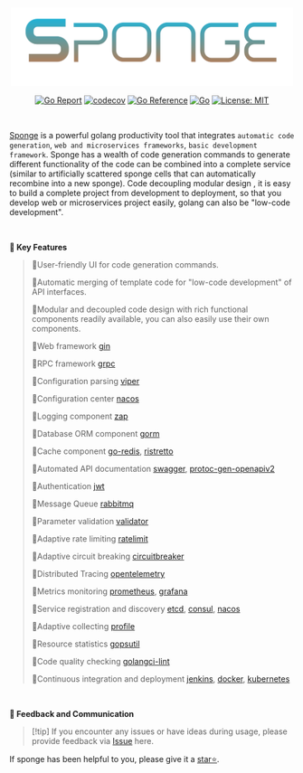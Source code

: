 
<p align="center">
<img width="500px" src="/assets/images/logo.png">
</p>

<div align=center>

[![Go Report](https://goreportcard.com/badge/github.com/zhufuyi/sponge)](https://goreportcard.com/report/github.com/zhufuyi/sponge)
[![codecov](https://codecov.io/gh/zhufuyi/sponge/branch/main/graph/badge.svg)](https://codecov.io/gh/zhufuyi/sponge)
[![Go Reference](https://pkg.go.dev/badge/github.com/zhufuyi/sponge.svg)](https://pkg.go.dev/github.com/zhufuyi/sponge)
[![Go](https://github.com/zhufuyi/sponge/workflows/Go/badge.svg?branch=main)](https://github.com/zhufuyi/sponge/actions)
[![License: MIT](https://img.shields.io/github/license/zhufuyi/sponge)](https://img.shields.io/github/license/zhufuyi/sponge)

</div>

<br>

[Sponge](https://github.com/zhufuyi/sponge) is a powerful golang productivity tool that integrates `automatic code generation`, `web and microservices frameworks`, `basic development framework`. Sponge has a wealth of code generation commands to generate different functionality of the code can be combined into a complete service (similar to artificially scattered sponge cells that can automatically recombine into a new sponge). Code decoupling modular design , it is easy to build a complete project from development to deployment, so that you develop web or microservices project easily, golang can also be "low-code development".

<br>

**📖 Key Features**

> 🔸User-friendly UI for code generation commands.
> 
> 🔸Automatic merging of template code for "low-code development" of API interfaces.
>
> 🔸Modular and decoupled code design with rich functional components readily available, you can also easily use their own components.
>
> 🔸Web framework [gin](https://github.com/gin-gonic/gin)
>
> 🔸RPC framework [grpc](https://github.com/grpc/grpc-go)
>
> 🔸Configuration parsing [viper](https://github.com/spf13/viper)
>
> 🔸Configuration center [nacos](https://github.com/alibaba/nacos)
>
> 🔸Logging component [zap](https://github.com/uber-go/zap)
>
> 🔸Database ORM component [gorm](https://github.com/go-gorm/gorm)
>
> 🔸Cache component [go-redis](https://github.com/go-redis/redis), [ristretto](https://github.com/dgraph-io/ristretto)
>
> 🔸Automated API documentation [swagger](https://github.com/swaggo/swag), [protoc-gen-openapiv2](https://github.com/grpc-ecosystem/grpc-gateway/v2/protoc-gen-openapiv2)
>
> 🔸Authentication [jwt](https://github.com/golang-jwt/jwt)
>
> 🔸Message Queue [rabbitmq](https://github.com/rabbitmq/amqp091-go)
>
> 🔸Parameter validation [validator](https://github.com/go-playground/validator)
>
> 🔸Adaptive rate limiting [ratelimit](https://github.com/zhufuyi/sponge/tree/main/pkg/shield/ratelimit)
>
> 🔸Adaptive circuit breaking [circuitbreaker](https://github.com/zhufuyi/sponge/tree/main/pkg/shield/circuitbreaker)
>
> 🔸Distributed Tracing [opentelemetry](https://github.com/open-telemetry/opentelemetry-go)
>
> 🔸Metrics monitoring [prometheus](https://github.com/prometheus/client_golang/prometheus), [grafana](https://github.com/grafana/grafana)
>
> 🔸Service registration and discovery [etcd](https://github.com/etcd-io/etcd), [consul](https://github.com/hashicorp/consul), [nacos](https://github.com/alibaba/nacos)
>
> 🔸Adaptive collecting [profile](https://go.dev/blog/pprof)
>
> 🔸Resource statistics [gopsutil](https://github.com/shirou/gopsutil)
>
> 🔸Code quality checking [golangci-lint](https://github.com/golangci/golangci-lint)
>
> 🔸Continuous integration and deployment [jenkins](https://github.com/jenkinsci/jenkins), [docker](https://www.docker.com/), [kubernetes](https://github.com/kubernetes/kubernetes)


<br>

**🤝 Feedback and Communication**

> [!tip] If you encounter any issues or have ideas during usage, please provide feedback via [Issue](https://github.com/zhufuyi/sponge/issues) here.

If sponge has been helpful to you, please give it a [star⭐](https://github.com/zhufuyi/sponge).
